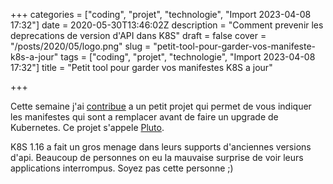 +++
categories = ["coding", "projet", "technologie", "Import 2023-04-08 17:32"]
date = 2020-05-30T13:46:02Z
description = "Comment prevenir les deprecations de version d'API dans K8S"
draft = false
cover = "/posts/2020/05/logo.png"
slug = "petit-tool-pour-garder-vos-manifeste-k8s-a-jour"
tags = ["coding", "projet", "technologie", "Import 2023-04-08 17:32"]
title = "Petit tool pour garder vos manifestes K8S a jour"

+++

Cette semaine j'ai [contribue](https://github.com/FairwindsOps/pluto/pull/79) a un petit projet qui permet de vous indiquer les manifestes qui sont a remplacer avant de faire un upgrade de Kubernetes. Ce projet s'appele [Pluto](https://github.com/FairwindsOps/pluto).

K8S 1.16 a fait un gros menage dans leurs supports d'anciennes versions d'api. Beaucoup de personnes on eu la mauvaise surprise de voir leurs applications interrompus. Soyez pas cette personne ;)
